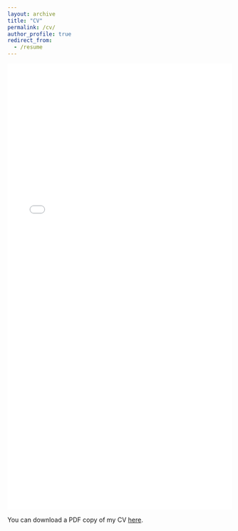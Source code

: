 ```yaml
---
layout: archive
title: "CV"
permalink: /cv/
author_profile: true
redirect_from:
  - /resume
---
```


<iframe src="/files/HeHaowen-CV.pdf" width="100%" height="1000" frameborder="no" border="0" marginwidth="0" marginheight="0"></iframe>

You can download a PDF copy of my CV [here](/files/HeHaowen-CV.pdf).
